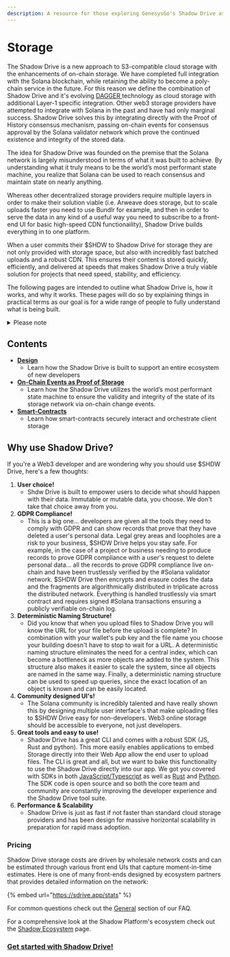 ```yaml
---
description: A resource for those exploring GenesysGo's Shadow Drive as a storage solution.
---
```


# Storage

The Shadow Drive is a new approach to S3-compatible cloud storage with the enhancements of on-chain storage. We have completed full integration with the Solana blockchain, while retaining the ability to become a poly-chain service in the future. For this reason we define the combination of Shadow Drive and it's evolving [DAGGER ](../dagger.md)technology as cloud storage with additional Layer-1 specific integration. Other web3 storage providers have attempted to integrate with Solana in the past and have had only marginal success. Shadow Drive solves this by integrating directly with the Proof of History consensus mechanism, passing on-chain events for consensus approval by the Solana validator network which prove the continued existence and integrity of the stored data.

The idea for Shadow Drive was founded on the premise that the Solana network is largely misunderstood in terms of what it was built to achieve. By understanding what it truly means to be the world’s most performant state machine, you realize that Solana can be used to reach consensus and maintain state on nearly anything.

Whereas other decentralized storage providers require multiple layers in order to make their solution viable (i.e. Arweave does storage, but to scale uploads faster you need to use Bundlr for example, and then in order to serve the data in any kind of a useful way you need to subscribe to a front-end UI for basic high-speed CDN functionaility), Shadow Drive builds everything in to one platform.

When a user commits their $SHDW to Shadow Drive for storage they are not only provided with storage space, but also with incredibly fast batched uploads and a robust CDN. This ensures their content is stored quickly, efficiently, and delivered at speeds that makes Shadow Drive a truly viable solution for projects that need speed, stability, and efficiency.

The following pages are intended to outline what Shadow Drive is, how it works, and why it works. These pages will do so by explaining things in practical terms as our goal is for a wide range of people to fully understand what is being built.

<details>

<summary>Please note</summary>

_This resource assumes some basic knowledge of GenesysGo and the Solana architecture as a whole. If you aren’t familiar with Solana’s architecture, then it is highly recommended to spend some time learning about how Solana validators store “Account State”, what “AccountsDB” is, and what goes into the creation of “on-chain accounts.” Please see the Solana Discord (discord.gg/solana) and check out the dev-resources channel to learn more._

</details>

## **Contents**

* [**Design**](design.md)
  * Learn how the Shadow Drive is built to support an entire ecosystem of new developers
* [**On-Chain Events as Proof of Storage**](on-chain-proofs.md)
  * Learn how the Shadow Drive utilizes the world’s most performant state machine to ensure the validity and integrity of the state of its storage network via on-chain change events.
* [**Smart-Contracts**](smart-contracts.md)
  * Learn how smart-contracts securely interact and orchestrate client storage

## **Why use Shadow Drive?**

If you're a Web3 developer and are wondering why you should use $SHDW Drive, here's a few thoughts:

1. **User choice!**
   * Shdw Drive is built to empower users to decide what should happen with their data. Immutable or mutable data, you choose. We don't take that choice away from you.
2. **GDPR Compliance!**
   * This is a big one... developers are given all the tools they need to comply with GDPR and can show records that prove that they have deleted a user's personal data. Legal grey areas and loopholes are a risk to your business, $SHDW Drive helps you stay safe. For example, in the case of a project or business needing to produce records to prove GDPR compliance with a user's request to delete personal data... all the records to prove GDPR compliance live on-chain and have been trustlessly verified by the #Solana validator network. $SHDW Drive then encrypts and erasure codes the data and the fragments are algorithmically distributed in triplicate across the distributed network. Everything is handled trustlessly via smart contract and requires signed #Solana transactions ensuring a publicly verifiable on-chain log.
3. **Deterministic Naming Structure!**
   * Did you know that when you upload files to Shadow Drive you will know the URL for your file before the upload is complete? In combination with your wallet's pub key and the file name you choose your building doesn't have to stop to wait for a URL. A deterministic naming structure eliminates the need for a central index, which can become a bottleneck as more objects are added to the system. This structure also makes it easier to scale the system, since all objects are named in the same way. Finally, a deterministic naming structure can be used to speed up queries, since the exact location of an object is known and can be easily located.
4. **Community designed UI's!**
   * The Solana community is incredibly talented and have really shown this by designing multiple user interface's that make uploading files to $SHDW Drive easy for non-developers. Web3 online storage should be accessible to everyone, not just developers.
5. **Great tools and easy to use!**
   * Shadow Drive has a great CLI and comes with a robust SDK (JS, Rust and python). This more easily enables applications to embed Storage directly into their Web App allow the end user to upload files. The CLI is great and all, but we want to bake this functionality to use the Shadow Drive directly into our app. We got you covered with SDKs in both [JavaScript/Typescript](../../build/shadow-drive/sdk-javascript.md) as well as [Rust](../../build/shadow-drive/sdk-rust.md) and [Python](../../build/shadow-drive/sdk-python.md). The SDK code is open source and so both the core team and community are constantly improving the developer experience and the Shadow Drive tool suite.
6. **Performance & Scalability**
   * Shadow Drive is just as fast if not faster than standard cloud storage providers and has been design for massive horizontal scalability in preparation for rapid mass adoption.

### Pricing

Shadow Drive storage costs are driven by wholesale network costs and can be estimated through various front end UIs that capture moment-in-time estimates. Here is one of many front-ends designed by ecosystem partners that provides detailed information on the network:\
&#x20;

{% embed url="https://sdrive.app/stats" %}

For common questions check out the [General](/build/shadow-drive/support-and-faq.md) section of our FAQ.

For a comprehensive look at the Shadow Platform's ecosystem check out the [Shadow Ecosystem](../../build/shadow-drive/community-mainted-uis.md) page.

### [**Get started with Shadow Drive!**](../../build/shadow-drive/)
